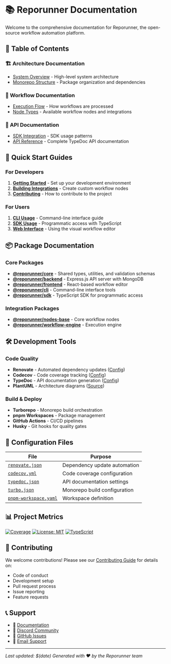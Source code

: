 # 📚 Reporunner Documentation

Welcome to the comprehensive documentation for Reporunner, the open-source workflow automation platform.

## 📖 Table of Contents

### 🏗️ Architecture Documentation

- [System Overview](./diagrams/architecture/system-overview.svg) - High-level system architecture
- [Monorepo Structure](./diagrams/architecture/monorepo-structure.svg) - Package organization and dependencies

### 🔄 Workflow Documentation

- [Execution Flow](./diagrams/workflows/execution-flow.svg) - How workflows are processed
- [Node Types](./nodes/) - Available workflow nodes and integrations

### 🔌 API Documentation

- [SDK Integration](./diagrams/api/sdk-integration.svg) - SDK usage patterns
- [API Reference](./api/) - Complete TypeDoc API documentation

## 🚀 Quick Start Guides

### For Developers

1. **[Getting Started](../README.md#quick-start)** - Set up your development environment
2. **[Building Integrations](./development/integrations.md)** - Create custom workflow nodes
3. **[Contributing](../CONTRIBUTING.md)** - How to contribute to the project

### For Users

1. **[CLI Usage](./cli/getting-started.md)** - Command-line interface guide
2. **[SDK Usage](./sdk/getting-started.md)** - Programmatic access with TypeScript
3. **[Web Interface](./web/user-guide.md)** - Using the visual workflow editor

## 📦 Package Documentation

### Core Packages

- **[@reporunner/core](./api/core/)** - Shared types, utilities, and validation schemas
- **[@reporunner/backend](./api/backend/)** - Express.js API server with MongoDB
- **[@reporunner/frontend](./api/frontend/)** - React-based workflow editor
- **[@reporunner/cli](./api/cli/)** - Command-line interface tools
- **[@reporunner/sdk](./api/sdk/)** - TypeScript SDK for programmatic access

### Integration Packages

- **[@reporunner/nodes-base](./api/nodes-base/)** - Core workflow nodes
- **[@reporunner/workflow-engine](./api/workflow-engine/)** - Execution engine

## 🛠️ Development Tools

### Code Quality

- **Renovate** - Automated dependency updates ([Config](../renovate.json))
- **Codecov** - Code coverage tracking ([Config](../codecov.yml))
- **TypeDoc** - API documentation generation ([Config](../typedoc.json))
- **PlantUML** - Architecture diagrams ([Source](./diagrams/))

### Build & Deploy

- **Turborepo** - Monorepo build orchestration
- **pnpm Workspaces** - Package management
- **GitHub Actions** - CI/CD pipelines
- **Husky** - Git hooks for quality gates

## 🔧 Configuration Files

| File                                            | Purpose                      |
| ----------------------------------------------- | ---------------------------- |
| [`renovate.json`](../renovate.json)             | Dependency update automation |
| [`codecov.yml`](../codecov.yml)                 | Code coverage configuration  |
| [`typedoc.json`](../typedoc.json)               | API documentation settings   |
| [`turbo.json`](../turbo.json)                   | Monorepo build configuration |
| [`pnpm-workspace.yaml`](../pnpm-workspace.yaml) | Workspace definition         |

## 📊 Project Metrics

[![Coverage](https://codecov.io/gh/your-org/reporunner/branch/main/graph/badge.svg)](https://codecov.io/gh/your-org/reporunner)
[![License: MIT](https://img.shields.io/badge/License-MIT-yellow.svg)](https://opensource.org/licenses/MIT)
[![TypeScript](https://img.shields.io/badge/TypeScript-5.3+-blue.svg)](https://www.typescriptlang.org/)

## 🤝 Contributing

We welcome contributions! Please see our [Contributing Guide](../CONTRIBUTING.md) for details on:

- Code of conduct
- Development setup
- Pull request process
- Issue reporting
- Feature requests

## 📞 Support

- 📖 [Documentation](https://docs.reporunner.dev)
- 💬 [Discord Community](https://discord.gg/reporunner)
- 🐛 [GitHub Issues](https://github.com/your-org/reporunner/issues)
- 📧 [Email Support](mailto:support@reporunner.dev)

---

_Last updated: $(date)_
_Generated with ❤️ by the Reporunner team_
